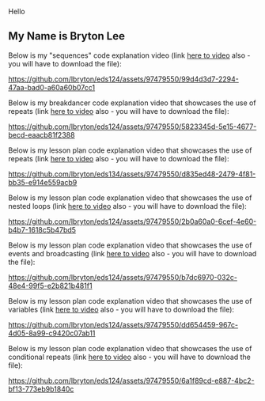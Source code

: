 Hello

My Name is Bryton Lee
--------------------------------

Below is my "sequences" code explanation video (link [here to video](w1_alonzo.mp4) also - you will have to download the file): 

https://github.com/lbryton/eds124/assets/97479550/99d4d3d7-2294-47aa-bad0-a60a60b07cc1

Below is my breakdancer code explanation video that showcases the use of repeats (link [here to video](repeat_dance.mp4) also - you will have to download the file):

https://github.com/lbryton/eds124/assets/97479550/5823345d-5e15-4677-becd-eaacb81f2388

Below is my lesson plan code explanation video that showcases the use of repeats (link [here to video](lesson_plan_ex.mp4) also - you will have to download the file):

https://github.com/lbryton/eds134/assets/97479550/d835ed48-2479-4f81-bb35-e914e559acb9

Below is my lesson plan code explanation video that showcases the use of nested loops (link [here to video](nested.mp4) also - you will have to download the file):

https://github.com/lbryton/eds124/assets/97479550/2b0a60a0-6cef-4e60-b4b7-1618c5b47bd5

Below is my lesson plan code explanation video that showcases the use of events and broadcasting (link [here to video](monkey_event.mp4) also - you will have to download the file):

https://github.com/lbryton/eds124/assets/97479550/b7dc6970-032c-48e4-99f5-e2b821b481f1

Below is my lesson plan code explanation video that showcases the use of variables (link [here to video](variables.mp4) also - you will have to download the file):

https://github.com/lbryton/eds124/assets/97479550/dd654459-967c-4d05-8a99-c9420c07ab11

Below is my lesson plan code explanation video that showcases the use of conditional repeats (link [here to video](cond_repeat.mp4) also - you will have to download the file):

https://github.com/lbryton/eds124/assets/97479550/6a1f89cd-e887-4bc2-bf13-773eb9b1840c

